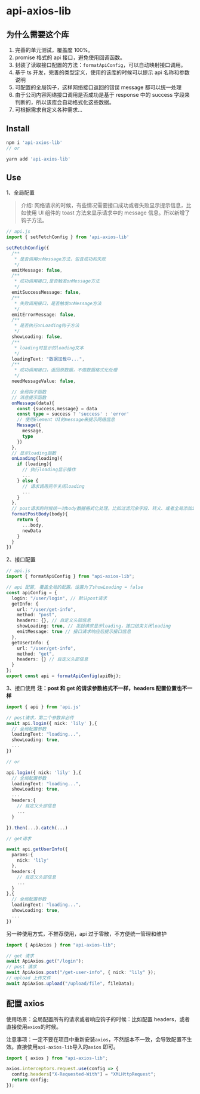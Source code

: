 # api-axios-lib

## 为什么需要这个库

1. 完善的单元测试，覆盖度 100%。
2. promise 格式的 api 接口，避免使用回调函数。
3. 封装了读取接口配置的方法：`formatApiConfig`，可以自动映射接口调用。
4. 基于 ts 开发，完善的类型定义，使用的该库的时候可以提示 api 名称和参数说明
5. 可配置的全局钩子，这样网络接口返回的错误 message 都可以统一处理
6. 由于公司内容网络接口调用是否成功是基于 response 中的 success 字段来判断的，所以该库会自动格式化这些数据。
7. 可根据需求自定义各种需求...

## Install

```ts
npm i 'api-axios-lib'
// or

yarn add 'api-axios-lib'
```

## Use

1、全局配置

> 介绍: 网络请求的时候，有些情况需要接口成功或者失败显示提示信息，比如使用 UI 组件的 toast 方法来显示请求中的 message 信息。所以新增了钩子方法。

```ts
// api.js
import { setFetchConfig } from 'api-axios-lib'

setFetchConfig({
  /**
   * 是否调用onMessage方法，包含成功和失败
   */
  emitMessage: false,
  /**
   * 成功调用接口,是否触发onMessage方法
   */
  emitSuccessMessage: false,
  /**
   * 失败调用接口，是否触发onMessage方法
   */
  emitErrorMessage: false,
  /**
   * 是否执行onLoading钩子方法
   */
  showLoading: false,
  /**
   * loading时显示的loading文本
   */
  loadingText: "数据加载中...",
  /**
   * 成功调用接口，返回原数据，不做数据格式化处理
   */
  needMessageValue: false,

  // 全局钩子函数
  // 消息提示函数
  onMessage(data){
    const {success,message} = data
    const type = success ? 'success' : 'error'
    // 使用Element UI的message来提示网络信息
    Message({
      message,
      type
    })
  },
  // 显示loading函数
  onLoading(loading){
    if (loading){
      // 执行loading显示操作
      ...
    } else {
      // 请求调用完毕关闭loading
      ...
    }
  },
  // post请求的时候统一对body数据格式化处理。比如过滤冗余字段、转义、或者全局添加id,token等字段，在这里统一处理
  formatPostBody(body){
    return {
      ...body,
      newData
    }
  }
})

```

2、接口配置

```ts
// api.js
import { formatApiConfig } from "api-axios-lib";

// api 配置, 覆盖全局的配置。设置为了showLoading = false
const apiConfig = {
  login: "/user/login", // 默认post请求
  getInfo: {
    url: "/user/get-info",
    method: "post",
    headers: {}, // 自定义头部信息
    showLoading: true, // 发起请求显示loading，接口结束关闭loading
    emitMessage: true // 接口请求响应后提示接口信息
  },
  getUserInfo: {
    url: "/user/get-info",
    method: "get",
    headers: {} // 自定义头部信息
  }
};
export const api = formatApiConfig(apiObj);
```

3、接口使用
**注：post 和 get 的请求参数格式不一样，headers 配置位置也不一样**

```ts
import { api } from 'api.js'

// post请求，第二个参数非必传
await api.login({ nick: 'lily' },{
  // 全局配置参数
  loadingText: "loading...",
  showLoading: true,
  ...
})

// or

api.login({ nick: 'lily' },{
  // 全局配置参数
  loadingText: "loading...",
  showLoading: true,
  ...
  headers:{
    // 自定义头部信息
    ...
  }

}).then(...).catch(...)

// get请求

await api.getUserInfo({
  params:{
    nick: 'lily'
  },
  headers:{
    // 自定义头部信息
    ...
  }
},{
  // 全局配置参数
  loadingText: "loading...",
  showLoading: true,
  ...
})


```

另一种使用方式，不推荐使用，api 过于零散，不方便统一管理和维护

```ts
import { ApiAxios } from "api-axios-lib";

// get 请求
await ApiAxios.get("/login");
// post 请求
await ApiAxios.post("/get-user-info", { nick: "lily" });
// upload 上传文件
await ApiAxios.upload("/upload/file", fileData);
```

## 配置 axios

使用场景：全局配置所有的请求或者响应钩子的时候：比如配置 headers，或者直接使用`axios`的时候。

注意事项：一定不要在项目中重新安装`axios`，不然版本不一致，会导致配置不生效。直接使用`api-axios-lib`导入的`axios` 即可。

```js
import { axios } from "api-axios-lib";

axios.interceptors.request.use(config => {
  config.headers["X-Requested-With"] = "XMLHttpRequest";
  return config;
});
```
